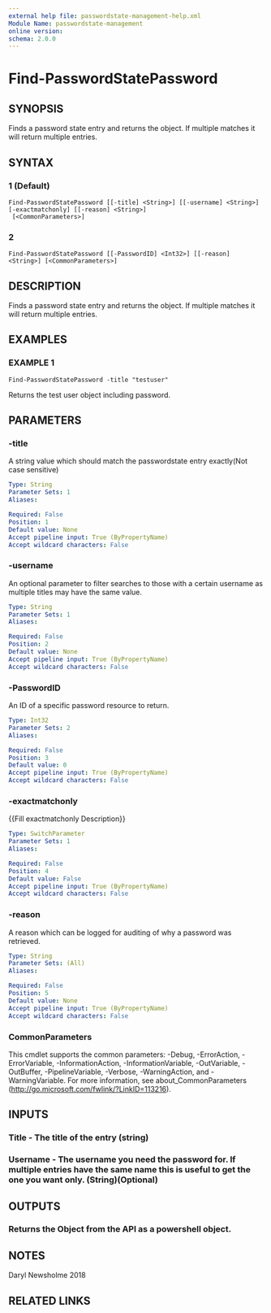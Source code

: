 ```yaml
---
external help file: passwordstate-management-help.xml
Module Name: passwordstate-management
online version:
schema: 2.0.0
---
```


# Find-PasswordStatePassword

## SYNOPSIS
Finds a password state entry and returns the object.
If multiple matches it will return multiple entries.

## SYNTAX

### 1 (Default)
```
Find-PasswordStatePassword [[-title] <String>] [[-username] <String>] [-exactmatchonly] [[-reason] <String>]
 [<CommonParameters>]
```

### 2
```
Find-PasswordStatePassword [[-PasswordID] <Int32>] [[-reason] <String>] [<CommonParameters>]
```

## DESCRIPTION
Finds a password state entry and returns the object.
If multiple matches it will return multiple entries.

## EXAMPLES

### EXAMPLE 1
```
Find-PasswordStatePassword -title "testuser"
```

Returns the test user object including password.

## PARAMETERS

### -title
A string value which should match the passwordstate entry exactly(Not case sensitive)

```yaml
Type: String
Parameter Sets: 1
Aliases:

Required: False
Position: 1
Default value: None
Accept pipeline input: True (ByPropertyName)
Accept wildcard characters: False
```

### -username
An optional parameter to filter searches to those with a certain username as multiple titles may have the same value.

```yaml
Type: String
Parameter Sets: 1
Aliases:

Required: False
Position: 2
Default value: None
Accept pipeline input: True (ByPropertyName)
Accept wildcard characters: False
```

### -PasswordID
An ID of a specific password resource to return.

```yaml
Type: Int32
Parameter Sets: 2
Aliases:

Required: False
Position: 3
Default value: 0
Accept pipeline input: True (ByPropertyName)
Accept wildcard characters: False
```

### -exactmatchonly
{{Fill exactmatchonly Description}}

```yaml
Type: SwitchParameter
Parameter Sets: 1
Aliases:

Required: False
Position: 4
Default value: False
Accept pipeline input: True (ByPropertyName)
Accept wildcard characters: False
```

### -reason
A reason which can be logged for auditing of why a password was retrieved.

```yaml
Type: String
Parameter Sets: (All)
Aliases:

Required: False
Position: 5
Default value: None
Accept pipeline input: True (ByPropertyName)
Accept wildcard characters: False
```

### CommonParameters
This cmdlet supports the common parameters: -Debug, -ErrorAction, -ErrorVariable, -InformationAction, -InformationVariable, -OutVariable, -OutBuffer, -PipelineVariable, -Verbose, -WarningAction, and -WarningVariable.
For more information, see about_CommonParameters (http://go.microsoft.com/fwlink/?LinkID=113216).

## INPUTS

### Title - The title of the entry (string)
### Username - The username you need the password for. If multiple entries have the same name this is useful to get the one you want only. (String)(Optional)
## OUTPUTS

### Returns the Object from the API as a powershell object.
## NOTES
Daryl Newsholme 2018

## RELATED LINKS
